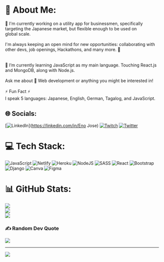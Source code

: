 # 💫 About Me:
🔭 I'm currently working on a utility app for businessmen, specifically<br>targeting the Japanese market, but flexible enough to be used on <br>global scale. <br><br>I'm always keeping an open mind for new opportunities: collaborating with<br>other devs, job openings, Hackathons, and many more. 🧠<br><br><br>🌱 I’m currently learning JavaScript as my main language. Touching React.js<br>and MongoDB, along with Node.js. <br><br> Ask me about 💬 Web development or anything you might be interested in!<br><br>⚡ Fun Fact ⚡ <br>I speak 5 languages: Japanese, English, German, Tagalog, and JavaScript.


## 🌐 Socials:
[![LinkedIn](https://img.shields.io/badge/LinkedIn-%230077B5.svg?logo=linkedin&logoColor=white)](https://linkedin.com/in/Eno Jose) [![Twitch](https://img.shields.io/badge/Twitch-%239146FF.svg?logo=Twitch&logoColor=white)](https://twitch.tv/codeno12) [![Twitter](https://img.shields.io/badge/Twitter-%231DA1F2.svg?logo=Twitter&logoColor=white)](https://twitter.com/codEno_12) 

# 💻 Tech Stack:
![JavaScript](https://img.shields.io/badge/javascript-%23323330.svg?style=for-the-badge&logo=javascript&logoColor=%23F7DF1E) ![Netlify](https://img.shields.io/badge/netlify-%23000000.svg?style=for-the-badge&logo=netlify&logoColor=#00C7B7) ![Heroku](https://img.shields.io/badge/heroku-%23430098.svg?style=for-the-badge&logo=heroku&logoColor=white) ![NodeJS](https://img.shields.io/badge/node.js-6DA55F?style=for-the-badge&logo=node.js&logoColor=white) ![SASS](https://img.shields.io/badge/SASS-hotpink.svg?style=for-the-badge&logo=SASS&logoColor=white) ![React](https://img.shields.io/badge/react-%2320232a.svg?style=for-the-badge&logo=react&logoColor=%2361DAFB) ![Bootstrap](https://img.shields.io/badge/bootstrap-%23563D7C.svg?style=for-the-badge&logo=bootstrap&logoColor=white) ![Django](https://img.shields.io/badge/django-%23092E20.svg?style=for-the-badge&logo=django&logoColor=white) ![Canva](https://img.shields.io/badge/Canva-%2300C4CC.svg?style=for-the-badge&logo=Canva&logoColor=white) 	![Figma](https://img.shields.io/badge/figma-%23F24E1E.svg?style=for-the-badge&logo=figma&logoColor=white)
# 📊 GitHub Stats:
![](https://github-readme-stats.vercel.app/api?username=codEno12&theme=great-gatsby&hide_border=false&include_all_commits=true&count_private=true)<br/>
![](https://github-readme-streak-stats.herokuapp.com/?user=codEno12&theme=great-gatsby&hide_border=false)<br/>
![](https://github-readme-stats.vercel.app/api/top-langs/?username=codEno12&theme=great-gatsby&hide_border=false&include_all_commits=true&count_private=true&layout=compact)

### ✍️ Random Dev Quote
![](https://quotes-github-readme.vercel.app/api?type=horizontal&theme=radical)

---
[![](https://visitcount.itsvg.in/api?id=codEno12&icon=0&color=6)](https://visitcount.itsvg.in)
